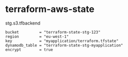 # terraform-aws-state



stg.s3.tfbackend
```
bucket         = "terraform-state-stg-123"
region         = "eu-west-1"
key            = "myapplication/terraform.tfstate"
dynamodb_table = "terraform-state-stg-myapplication"
encrypt        = true
```